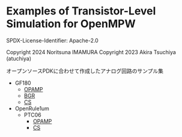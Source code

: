 # Examples of Transistor-Level Simulation for OpenMPW
SPDX-License-Identifier: Apache-2.0 

Copyright 2024 Noritsuna IMAMURA
Copyright 2023 Akira Tsuchiya (atuchiya)

オープンソースPDKに合わせて作成したアナログ回路のサンプル集

- GF180
    - [OPAMP](./GF180/opamp)
    - [BGR](./GF180/bgr)
    - [CS](./GF180/current-source)
- OpenRule1um
    - PTC06
        - [OPAMP](./OR1/PTC06/README.md)
        - [CS](./OR1/PTC06/README.md)
